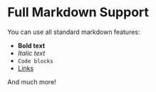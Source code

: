 # Full Markdown Support

You can use all standard markdown features:

- **Bold text**
- *Italic text*
- `Code blocks`
- [Links](https://example.com)

And much more! 